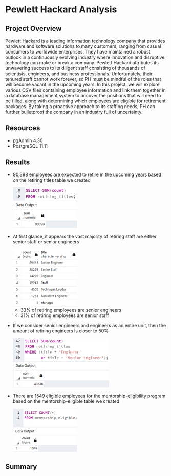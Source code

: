 # Pewlett Hackard Analysis
## Project Overview
Pewlett Hackard is a leading information technology company that provides hardware and software solutions to many customers, ranging from casual consumers to worldwide enterprises. They have maintained a robust outlook in a continuously evolving industry where innovation and disruptive technology can make or break a company. Pewlett Hackard attributes its unwavering success to its diligent staff consisting of thousands of scientists, engineers, and business professionals. Unfortunately, their tenured staff cannot work forever, so PH must be mindful of the roles that will become vacant in the upcoming years. 
In this project, we will explore various CSV files containing employee information and link them together in a database management system to uncover the positions that will need to be filled, along with determining which employees are eligible for retirement packages. By taking a proactive approach to its staffing needs, PH can further bulletproof the company in an industry full of uncertainty. 
## Resources
- pgAdmin 4.30
- PostgreSQL 11.11
## Results
- 90,398 employees are expected to retire in the upcoming years based on the retiring titles table we created

    <img src = "Images/rt_sum.png" width=200> 
    
- At first glance, it appears the vast majority of retiring staff are either senior staff or senior engineers

    <img src = "Images/retiring_titles.png" width=200> 
    
  - 33% of retiring employees are senior engineers
  - 31% of retiring employees are senior staff
- If we consider senior engineers and engineers as an entire unit, then the amount of retiring engineers is closer to 50% 

    <img src = "Images/SE_E.png" width=300> 

- There are 1549 eligible employees for the mentorship-eligibility program based on the mentorship-eligible table we created

    <img src = "Images/eligible_amt.png" width=200> 

## Summary
